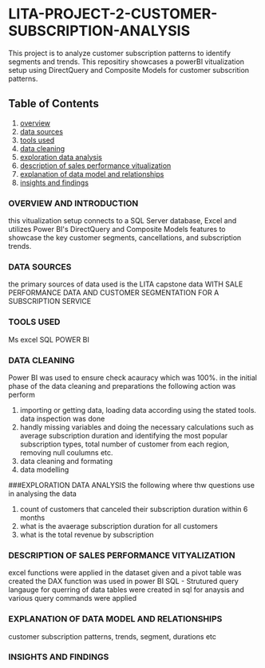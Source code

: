 # LITA-PROJECT-2-CUSTOMER-SUBSCRIPTION-ANALYSIS
This project is to analyze customer subscription patterns to identify segments and trends. 
This repositiry showcases a powerBI vitualization setup using DirectQuery and Composite Models for customer subscrition patterns.

## Table of Contents
1. [overview](#overview)
2. [data sources](#data-sources) 
3. [tools used](#tools-used)
4. [data cleaning](#data-cleaning)
5. [exploration data analysis](#exploration-data-analysis)
6. [description of sales performance vitualization](#description-of-sales-performance-vitualization)
7. [explanation of data model and relationships](#explanation-of-data-model-and-relationships)
8. [insights and findings](#insights-and-findings)

### OVERVIEW AND INTRODUCTION
this vitualization setup connects to a SQL Server database, Excel and utilizes Power BI's DirectQuery and Composite Models features to showcase the key customer segments, cancellations, and subscription trends.

### DATA SOURCES 
the primary sources of data used is the LITA capstone data WITH SALE PERFORMANCE DATA AND CUSTOMER SEGMENTATION FOR A SUBSCRIPTION SERVICE

### TOOLS USED
Ms excel
SQL
POWER BI

### DATA CLEANING
Power BI was used to ensure check acauracy which was 100%. in the initial phase of the data cleaning and preparations the following action was perform
1. importing or getting data, loading data according using the stated tools. data inspection was done
2. handly missing variables and doing the necessary calculations such as average subscription duration and identifying the most popular subscription types, total number of customer from each region, removing null coulumns etc.
3. data cleaning and formating
4. data modelling

###EXPLORATION DATA ANALYSIS
the following where thw questions use in analysing the data
1. count of customers that canceled their subscription duration within 6 months
2. what is the avaerage subscription duration for all customers
3. what is the total revenue by subscription

### DESCRIPTION OF SALES PERFORMANCE VITYALIZATION
excel functions were applied in the dataset given and a pivot table was created
the DAX function was used in power BI
SQL - Strutured query langauge for querring of data
tables were created in sql for anaysis and various query commands were applied


### EXPLANATION OF DATA MODEL AND RELATIONSHIPS
customer subscription patterns, trends, segment, durations etc


### INSIGHTS AND FINDINGS


